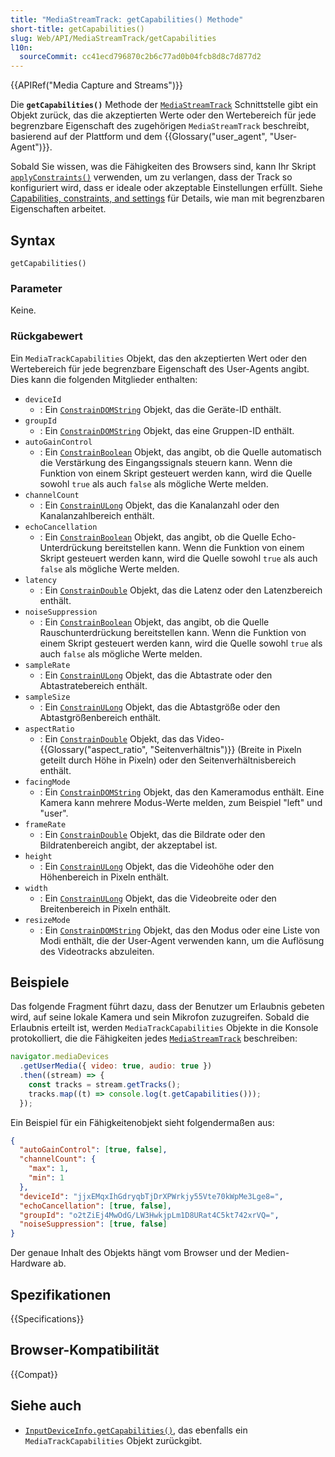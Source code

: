 ```yaml
---
title: "MediaStreamTrack: getCapabilities() Methode"
short-title: getCapabilities()
slug: Web/API/MediaStreamTrack/getCapabilities
l10n:
  sourceCommit: cc41ecd796870c2b6c77ad0b04fcb8d8c7d877d2
---
```


{{APIRef("Media Capture and Streams")}}

Die **`getCapabilities()`** Methode der
[`MediaStreamTrack`](/de/docs/Web/API/MediaStreamTrack) Schnittstelle gibt ein Objekt zurück, das die akzeptierten Werte oder den Wertebereich für jede begrenzbare Eigenschaft des zugehörigen `MediaStreamTrack` beschreibt, basierend auf der Plattform und dem {{Glossary("user_agent", "User-Agent")}}.

Sobald Sie wissen, was die Fähigkeiten des Browsers sind, kann Ihr Skript
[`applyConstraints()`](/de/docs/Web/API/MediaStreamTrack/applyConstraints) verwenden, um zu verlangen, dass der Track so konfiguriert wird, dass er ideale oder akzeptable Einstellungen erfüllt. Siehe [Capabilities, constraints, and settings](/de/docs/Web/API/Media_Capture_and_Streams_API/Constraints) für Details, wie man mit begrenzbaren Eigenschaften arbeitet.

## Syntax

```js-nolint
getCapabilities()
```

### Parameter

Keine.

### Rückgabewert

Ein `MediaTrackCapabilities` Objekt, das den akzeptierten Wert oder den Wertebereich für jede begrenzbare Eigenschaft des User-Agents angibt. Dies kann die folgenden Mitglieder enthalten:

- `deviceId`
  - : Ein [`ConstrainDOMString`](/de/docs/Web/API/MediaTrackConstraints#constraindomstring) Objekt, das die Geräte-ID enthält.
- `groupId`
  - : Ein [`ConstrainDOMString`](/de/docs/Web/API/MediaTrackConstraints#constraindomstring) Objekt, das eine Gruppen-ID enthält.
- `autoGainControl`
  - : Ein [`ConstrainBoolean`](/de/docs/Web/API/MediaTrackConstraints#constrainboolean) Objekt, das angibt, ob die Quelle automatisch die Verstärkung des Eingangssignals steuern kann. Wenn die Funktion von einem Skript gesteuert werden kann, wird die Quelle sowohl `true` als auch `false` als mögliche Werte melden.
- `channelCount`
  - : Ein [`ConstrainULong`](/de/docs/Web/API/MediaTrackConstraints#constrainulong) Objekt, das die Kanalanzahl oder den Kanalanzahlbereich enthält.
- `echoCancellation`
  - : Ein [`ConstrainBoolean`](/de/docs/Web/API/MediaTrackConstraints#constrainboolean) Objekt, das angibt, ob die Quelle Echo-Unterdrückung bereitstellen kann. Wenn die Funktion von einem Skript gesteuert werden kann, wird die Quelle sowohl `true` als auch `false` als mögliche Werte melden.
- `latency`
  - : Ein [`ConstrainDouble`](/de/docs/Web/API/MediaTrackConstraints#constraindouble) Objekt, das die Latenz oder den Latenzbereich enthält.
- `noiseSuppression`
  - : Ein [`ConstrainBoolean`](/de/docs/Web/API/MediaTrackConstraints#constrainboolean) Objekt, das angibt, ob die Quelle Rauschunterdrückung bereitstellen kann. Wenn die Funktion von einem Skript gesteuert werden kann, wird die Quelle sowohl `true` als auch `false` als mögliche Werte melden.
- `sampleRate`
  - : Ein [`ConstrainULong`](/de/docs/Web/API/MediaTrackConstraints#constrainulong) Objekt, das die Abtastrate oder den Abtastratebereich enthält.
- `sampleSize`
  - : Ein [`ConstrainULong`](/de/docs/Web/API/MediaTrackConstraints#constrainulong) Objekt, das die Abtastgröße oder den Abtastgrößenbereich enthält.
- `aspectRatio`
  - : Ein [`ConstrainDouble`](/de/docs/Web/API/MediaTrackConstraints#constraindouble) Objekt, das das Video-{{Glossary("aspect_ratio", "Seitenverhältnis")}} (Breite in Pixeln geteilt durch Höhe in Pixeln) oder den Seitenverhältnisbereich enthält.
- `facingMode`
  - : Ein [`ConstrainDOMString`](/de/docs/Web/API/MediaTrackConstraints#constraindomstring) Objekt, das den Kameramodus enthält. Eine Kamera kann mehrere Modus-Werte melden, zum Beispiel "left" und "user".
- `frameRate`
  - : Ein [`ConstrainDouble`](/de/docs/Web/API/MediaTrackConstraints#constraindouble) Objekt, das die Bildrate oder den Bildratenbereich angibt, der akzeptabel ist.
- `height`
  - : Ein [`ConstrainULong`](/de/docs/Web/API/MediaTrackConstraints#constrainulong) Objekt, das die Videohöhe oder den Höhenbereich in Pixeln enthält.
- `width`
  - : Ein [`ConstrainULong`](/de/docs/Web/API/MediaTrackConstraints#constrainulong) Objekt, das die Videobreite oder den Breitenbereich in Pixeln enthält.
- `resizeMode`
  - : Ein [`ConstrainDOMString`](/de/docs/Web/API/MediaTrackConstraints#constraindomstring) Objekt, das den Modus oder eine Liste von Modi enthält, die der User-Agent verwenden kann, um die Auflösung des Videotracks abzuleiten.

## Beispiele

Das folgende Fragment führt dazu, dass der Benutzer um Erlaubnis gebeten wird, auf seine lokale Kamera und sein Mikrofon zuzugreifen. Sobald die Erlaubnis erteilt ist, werden `MediaTrackCapabilities` Objekte in die Konsole protokolliert, die die Fähigkeiten jedes [`MediaStreamTrack`](/de/docs/Web/API/MediaStreamTrack) beschreiben:

```js
navigator.mediaDevices
  .getUserMedia({ video: true, audio: true })
  .then((stream) => {
    const tracks = stream.getTracks();
    tracks.map((t) => console.log(t.getCapabilities()));
  });
```

Ein Beispiel für ein Fähigkeitenobjekt sieht folgendermaßen aus:

```json
{
  "autoGainControl": [true, false],
  "channelCount": {
    "max": 1,
    "min": 1
  },
  "deviceId": "jjxEMqxIhGdryqbTjDrXPWrkjy55Vte70kWpMe3Lge8=",
  "echoCancellation": [true, false],
  "groupId": "o2tZiEj4MwOdG/LW3HwkjpLm1D8URat4C5kt742xrVQ=",
  "noiseSuppression": [true, false]
}
```

Der genaue Inhalt des Objekts hängt vom Browser und der Medien-Hardware ab.

## Spezifikationen

{{Specifications}}

## Browser-Kompatibilität

{{Compat}}

## Siehe auch

- [`InputDeviceInfo.getCapabilities()`](/de/docs/Web/API/InputDeviceInfo/getCapabilities), das ebenfalls ein `MediaTrackCapabilities` Objekt zurückgibt.
